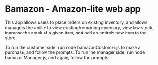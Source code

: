 # Bamazon - Amazon-lite web app

This app allows users to place orders on existing inventory, and allows managers the ability to view existing/remaining inventory, view low stock, increase the stock of a given item, and add an entirely new item to the store.

To run the customer side, run node bamazonCustomer.js to make a purchase, and follow the prompts. To run the manager side, run node bamazonManager.js, and again, follow the prompts.
